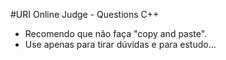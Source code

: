 #URI Online Judge - Questions C++

* Recomendo que não faça "copy and paste".
* Use apenas para tirar dúvidas e para estudo...